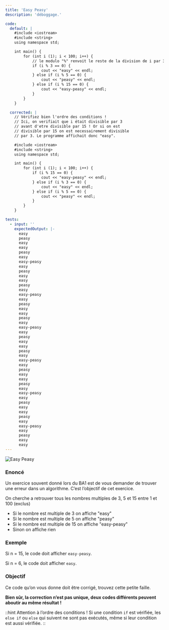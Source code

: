 ```yaml
---
title: 'Easy Peasy'
description: 'déboggage.'

code:
  default: |
    #include <iostream>
    #include <string>
    using namespace std;

    int main() {
        for (int i (1); i < 100; i++) {             
            // le modulo "%" renvoit le reste de la division de i par 3      
            if (i % 3 == 0) {          
                cout << "easy" << endl;  
            } else if (i % 5 == 0) {          
                cout << "peasy" << endl;    
            } else if (i % 15 == 0) {          
                cout << "easy-peasy" << endl; 
            }  
        }
    }

  corrected: |
    // Vérifiez bien l'ordre des conditions !
    // Ici, on verifiait que i était divisible par 3
    // avant d'etre divisible par 15 ! Or si on est
    // divisible par 15 on est necessairement divisible
    // par 3. Le programme affichait donc "easy".

    #include <iostream>
    #include <string>
    using namespace std;

    int main() {
        for (int i (1); i < 100; i++) {    
            if (i % 15 == 0) {        
                cout << "easy-peasy" << endl;   
            } else if (i % 3 == 0) {        
                cout << "easy" << endl;    
            } else if (i % 5 == 0) {        
                cout << "peasy" << endl;   
            }
        }
    }

tests:
  - input: ''
    expectedOutput: |-
      easy
      peasy
      easy
      easy
      peasy
      easy
      easy-peasy
      easy
      peasy
      easy
      easy
      peasy
      easy
      easy-peasy
      easy
      peasy
      easy
      easy
      peasy
      easy
      easy-peasy
      easy
      peasy
      easy
      easy
      peasy
      easy
      easy-peasy
      easy
      peasy
      easy
      easy
      peasy
      easy
      easy-peasy
      easy
      peasy
      easy
      easy
      peasy
      easy
      easy-peasy
      easy
      peasy
      easy
      easy
---
```


![Easy Peasy](/banner/easypeasy.png)

### Enoncé

Un exercice souvent donné lors du BA1 est de vous demander de trouver une erreur dans un algorithme. C’est l’objectif de cet exercice.

On cherche a retrouver tous les nombres multiples de 3, 5 et 15 entre 1 et 100 (exclus)

- Si le nombre est multiple de 3 on affiche "easy"
- Si le nombre est multiple de 5 on affiche "peasy"
- Si le nombre est multiple de 15 on affiche "easy-peasy"
- Sinon on affiche rien

### **Exemple**

Si n = 15, le code doit afficher `easy-peasy`.

Si n = 6, le code doit afficher `easy`.

### **Objectif**

Ce code qu’on vous donne doit être corrigé, trouvez cette petite faille.

**Bien sûr, la correction n’est pas unique, deux codes différents peuvent aboutir au même résultat !**

::hint
Attention à l’ordre des conditions ! Si une condition `if` est vérifiée, les `else if` ou `else` qui suivent ne sont pas exécutés, même si leur condition est aussi vérifiée.
::
